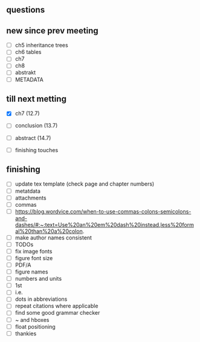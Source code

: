 ## questions

## new since prev meeting
- [ ] ch5 inheritance trees
- [ ] ch6 tables
- [ ] ch7
- [ ] ch8
- [ ] abstrakt
- [ ] METADATA

## till next metting
- [x] ch7 (12.7)
- [ ] conclusion (13.7)
- [ ] abstract (14.7)
- [ ] finishing touches


## finishing
- [ ] update tex template (check page and chapter numbers)
- [ ] metatdata
- [ ] attachments
- [ ] commas
- [ ] https://blog.wordvice.com/when-to-use-commas-colons-semicolons-and-dashes/#:~:text=Use%20an%20em%20dash%20instead,less%20formal%20than%20a%20colon.
- [ ] make author names consistent
- [ ] TODOs
- [ ] fix image fonts
- [ ] figure font size
- [ ] PDF/A
- [ ] figure names
- [ ] numbers and units
- [ ] 1st
- [ ] i.e.
- [ ] dots in abbreviations
- [ ] repeat citations where applicable
- [ ] find some good grammar checker
- [ ] ~ and hboxes
- [ ] float positioning
- [ ] thankies